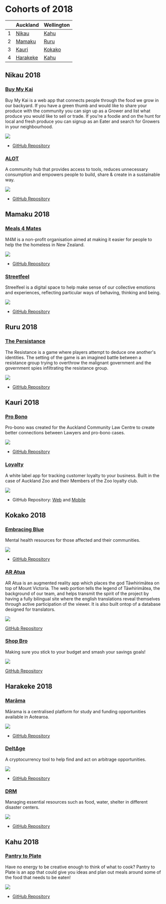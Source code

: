 # Cohorts of 2018

| | Auckland | Wellington |
|---|---|---|
| 1 | [Nikau](#nikau-2018) | [Kahu](#kahu-2018)
| 2 | [Mamaku](#mamaku-2018) | [Ruru](#ruru-2018)
| 3 | [Kauri](#kauri-2018) | [Kokako](#kokako-2018)
| 4 | [Harakeke](#harakeke-2018) | [Kahu](#kahu-2018)


Nikau 2018
---------

### [Buy My Kai](https://github.com/nikau-2018/Buy-My-Kai)

Buy My Kai is a web app that connects people through the food we grow in our backyard. If you have a green thumb and would like to share your produce with the community you can sign up as a Grower and list what produce you would like to sell or trade.
If you're a foodie and on the hunt for local and fresh produce you can signup as an Eater and search for Growers in your neighbourhood.

![](images/2018/buy-my-kai.png)

* [GitHub Repository](https://github.com/nikau-2018/Buy-My-Kai)

### [ALOT](https://alot.space/)

A community hub that provides access to tools, reduces unnecessary consumption and empowers people to build, share & create in a sustainable way.

![](images/2018/ALOT.png)

* [GitHub Repository](https://github.com/nikau-2018/alot)


Mamaku 2018
-----------

### [Meals 4 Mates](http://meals4mates.herokuapp.com/#/)

M4M is a non-profit organisation aimed at making it easier for people to help the the homeless in New Zealand.

![](images/2018/meals-4-mates.png)

* [GitHub Repository](https://github.com/mamaku-2018/Meals4Mates)

### [Streetfeel](http://streetfeel.herokuapp.com/#/)

Streelfeel is a digital space to help make sense of our collective emotions and experiences, reflecting particular ways of behaving, thinking and being.

![](images/2018/streetfeel.png)

* [GitHub Repository](https://github.com/mamaku-2018/Emotional_Map)


Ruru 2018
---------

### [The Persistance](http://the-persistence.herokuapp.com/)

The Resistance is a game where players attempt to deduce one another's identities. The setting of the game is an imagined battle between a resistance group trying to overthrow the malignant government and the government spies infiltrating the resistance group.

![](images/2018/the-persistance)

* [GitHub Repository](https://github.com/ruru-bootcamp-2018/Persistance)


Kauri 2018
----------

### [Pro Bono](http://pro-bono-test.herokuapp.com)

Pro-bono was created for the Auckland Community Law Centre to create better connections between Lawyers and pro-bono cases.

![](images/2018/pro-bono.png)

* [GitHub Repository](https://github.com/Kauri-2018/pro-bono)

### [Loyalty](https://github.com/Kauri-2018/loyalty-web)

A white label app for tracking customer loyalty to your business. Built in the case of Auckland Zoo and their Members of the Zoo loyalty club.

![](images/2018/loyalty-web.png)

* GitHub Repository: [Web](https://github.com/Kauri-2018/loyalty-web) and [Mobile](https://github.com/Kauri-2018/loyalty-app)


Kokako 2018
-----------

### [Embracing Blue](http://embracing-blue.herokuapp.com/)

Mental health resources for those affected and their communities.

![](images/2018/embracing-blue.png)

* [GitHub Repository](https://github.com/Kokako-2018/Embracing-Blue)

### [AR Atua](http://atua-web.herokuapp.com/)

AR Atua is an augmented reality app which places the god Tāwhirimātea on top of Mount Victoria. The web portion tells the legend of Tāwhirimātea, the background of our team, and helps transmit the spirit of the project by having a fully bilingual site where the english translations reveal themselves through active participation of the viewer. It is also built ontop of a database designed for translators.

![](images/2018/ar-atua.png)

[GitHub Repository](https://github.com/l-suzuki/atua-web)

### [Shop Bro](http://shopbro.herokuapp.com/#/)

Making sure you stick to your budget and smash your savings goals!

![](images/2018/shop-bro.png)

[GitHub Repository](https://github.com/Kokako-2018/ShopBro-2.0-mobile) 


Harakeke 2018
-------------

### [Marāma](http://www.marama.org.nz/)

Mārama is a centralised platform for study and funding opportunities available in Aotearoa.

![](images/2018/marama.png)

* [GitHub Repository](https://github.com/harakeke-2018/marama)

### [DeltΔge](http://http://deltage.herokuapp.com/LiveApp)

A cryptocurrency tool to help find and act on arbitrage opportunities.

![](images/2018/deltage.png)

* [GitHub Repository](https://github.com/TylerGriffin99/Deltage/tree/deployment)

### [DRM](https://github.com/harakeke-2018/drm)

Managing essential resources such as food, water, shelter in different disaster centers.

![](images/2018/drm.png)

* [GitHub Repository](https://github.com/harakeke-2018/drm)

Kahu 2018
---------

### [Pantry to Plate](http://pantry-to-plate.herokuapp.com/)

Have no energy to be creative enough to think of what to cook? Pantry to Plate is an app that could give you ideas and plan out meals around some of the food that needs to be eaten!

![](images/2018/pantry-to-plate.png)

* [GitHub Repository](https://github.com/kahu-2018/anything-but-a-pantry-manager)
